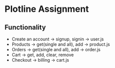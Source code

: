 # Plotline Assignment


## Functionality
* Create an account -> signup, signin -> user.js
* Products -> get(single and all), add -> product.js
* Orders -> get(single and all), add -> order.js
* Cart -> get, add, clear, remove
* Checkout -> billing -> cart.js